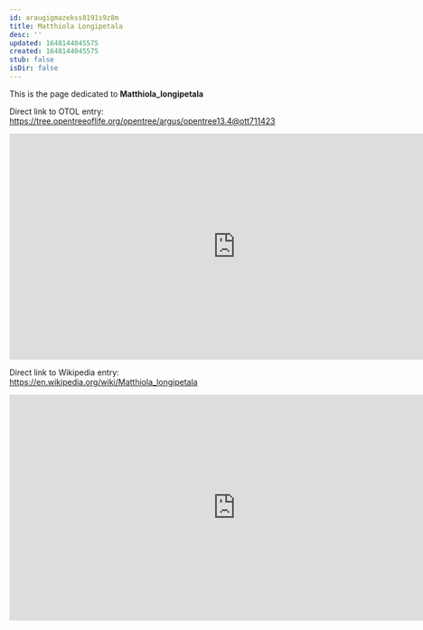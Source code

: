 ```yaml
---
id: araugigmazekss8191s9z8m
title: Matthiola Longipetala
desc: ''
updated: 1648144045575
created: 1648144045575
stub: false
isDir: false
---
```

This is the page dedicated to **Matthiola_longipetala**


Direct link to OTOL entry: https://tree.opentreeoflife.org/opentree/argus/opentree13.4@ott711423



<html>
    <body>
    <iframe src="https://tree.opentreeoflife.org/opentree/argus/opentree13.4@ott711423"
    width="800" height="400" frameborder="0" allowfullscreen> </iframe>
    </body>
</html>
    


Direct link to Wikipedia entry: https://en.wikipedia.org/wiki/Matthiola_longipetala



<html>
    <body>
    <iframe src="https://en.wikipedia.org/wiki/Matthiola_longipetala"
    width="800" height="400" frameborder="0" allowfullscreen> </iframe>
    </body>
</html>
    
